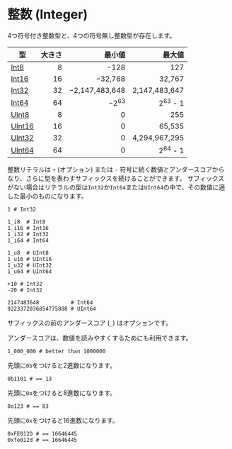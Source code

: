 # 整数 (Integer)

4つ符号付き整数型と、4つの符号無し整数型が存在します。

| 型 | 大きさ | 最小値 | 最大値 |
| ---------- | -----------: | -----------: |-----------: |
| [Int8](https://crystal-lang.org/api/latest/Int8.html) | 8 | -128 | 127 |
| [Int16](https://crystal-lang.org/api/latest/Int16.html) | 16 | −32,768 | 32,767 |
| [Int32](https://crystal-lang.org/api/latest/Int32.html) | 32 | −2,147,483,648 | 2,147,483,647 |
| [Int64](https://crystal-lang.org/api/latest/Int64.html) | 64 | −2<sup>63</sup> | 2<sup>63</sup> - 1 |
| [UInt8](https://crystal-lang.org/api/latest/UInt8.html) | 8 | 0 | 255 |
| [UInt16](https://crystal-lang.org/api/latest/UInt16.html) | 16 | 0 | 65,535 |
| [UInt32](https://crystal-lang.org/api/latest/UInt32.html) | 32 | 0 | 4,294,967,295 |
| [UInt64](https://crystal-lang.org/api/latest/UInt64.html) | 64 | 0 | 2<sup>64</sup> - 1 |

整数リテラルは `+` (オプション) または `-` 符号に続く数値とアンダースコアからなり、さらに型を表わすサフィックスを続けることができます。
サフィックスがない場合はリテラルの型は`Int32`か`Int64`または`UInt64`の中で、その数値に適した最小のものになります。

```crystal
1 # Int32

1_i8  # Int8
1_i16 # Int16
1_i32 # Int32
1_i64 # Int64

1_u8  # UInt8
1_u16 # UInt16
1_u32 # UInt32
1_u64 # UInt64

+10 # Int32
-20 # Int32

2147483648          # Int64
9223372036854775808 # UInt64
```

サフィックスの前のアンダースコア (`_`) はオプションです。

アンダースコアは、数値を読みやすくするためにも利用できます。

```crystal
1_000_000 # better than 1000000
```

先頭に`0b`をつけると2進数になります。

```crystal
0b1101 # == 13
```

先頭に`0o`をつけると8進数になります。

```crystal
0o123 # == 83
```

先頭に`0x`をつけると16進数になります。

```crystal
0xFE012D # == 16646445
0xfe012d # == 16646445
```
